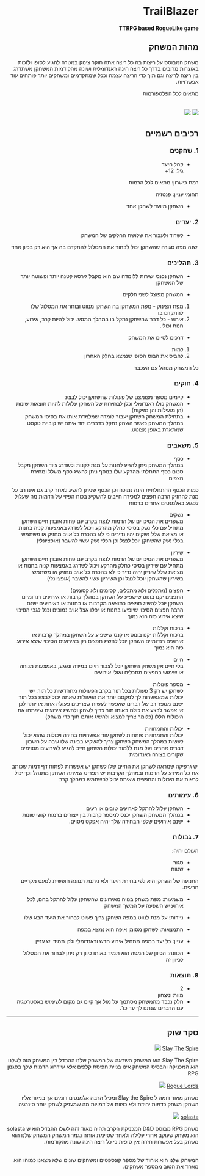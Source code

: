 <div dir='rtl' lang='he'>

# TrailBlazer

**TTRPG based RogueLike game**

## מהות המשחק
משחק המבוסס על ריצות בה כל ריצה אתה חוקר צינוק במטרה להגיע לסופו ולזכות באוצרות מרובים בדרך
כל ריצה הינה ראנדומלית ושונה מהקודמות
המשחקן משתדרג בין ריצה לריצה וגם תוך כדי הריצה עצמה וככל שמתקדמים ומשחקים יותר פותחים עוד אפשרויות.

מתאים לכל הפלטפורמות

[<img src= "./images/combat.png" />](combat)
[<img src= "./images/dungeon%20map.png" />](map)
---


## רכיבים רשמיים


### 1. שחקנים

* קהל היעד <br> 
גיל: 12+

רמת כישרון: מתאים לכל הרמות 

תחומי עניין: פנטזיה

* השחקן מיועד לשחקן אחד

### 2. יעדים

* לשרוד ולעבור את שלושת החלקים של המשחק

ישנה מפה סגורה שהשחקן יכול לבחור את המסלול להתקדם בה אך היא רק בכיון אחד 

### 3. תהליכים

* השחקן נכנס ישירות ללומדה שם הוא מקבל גירסא קטנה יותר ופשוטה יותר של המשחקן

*	המשחק מפוצל לשני חלקים 
1. מפת הצינוק - מפת המשחקן בה השחקן מנווט ובוחר את המסלול שלו להתקדם בו
2. אירוע - כל דבר שהשחקן נתקל בו במהלך המסע. יכול להיות קרב, אירוע, חנות וכולי.

* דרכים לסיים את המשחק <br>	
1. למות
2. להביס את הבוס הסופי שנמצא בחלק האחרון

כל המשחק מנוהל עם העכבר


### 4. חוקים

* קיימים מספר מצומצם של פעולות שהשחקן יכול לבצע
* המשחק כולו ראנדומלי וכלן לבחירות של השחקן עלולות להיות תוצאות שונות (הן מועילות והן מזיקות)
* בתחילת המשחק השחקן יעבור לומדה שמלמדת אותו את בסיסי המשחק
במהלך המשחק כאשר השחק נתקל בדברים יחד איתם יש קוביית טקסט שמתארת באופן מצוטט.


### 5. משאבים

* כסף <br>
במהלך המשחק ניתן להגיע לחנות על מנת לקנות ולשדרג ציוד
השחקן מקבל סכום כסף התחלתי מהרקע שלו 
בנוסף ניתן להשיג כסף משלל ומחירת חצפים

כמות הכסף ההתחלתית הינה נמוכה וכן הכסף שניתן להשיג לאחר קרב גם אינו רב
על מנת להחזיק הרבה חפצים למכירה חייבים להשקיע בכוח הפיזי של הדמות מה שעלול לפגוע באלמנטים אחרים בדמות

* נשקים <br>
משפרים את הסיכויים של הדמות לנצח בקרב עם פחות אובדן חיים
השחקן מתחיל עם כלי נשק בסיסי כחלק מהרקע ויכול לשדרג באמצעות קניה בחנות או מציאת שלל
נשקים יהיו נדירים כי לא בהכרח כל אויב מחזיק או משתמש בכלי נשק שהשחקן יוכל לנצל
וכן הכלי נשק עשוי להשבר (אופציונלי)

* שיריון <br>
משפרים את הסיכויים של הדמות לנצח בקרב עם פחות אובדן חיים
השחקן מתחיל עם שיריון בסיסי כחלק מהרקע ויכול לשדרג באמצעות קניה בחנות או מציאת שלל
שיריון יהיה נדיר כי לא בהכרח כל אויב מחזיק או משתמש בשיריון שהשחקן יוכל לנצל
וכן השיריון עשוי להשבר (אופציונלי)

* חפצים (מתכלים ולא מתכלים, קסומים ולא קסומים) <br>
החפצים יקנו בונוס שישפיע על השחקן במהלך קרבות או אירועים רנדומיים
השחקן יוכל להשיג חפצים כתוצאה מקרבות או בחנות או באירועים
ישנם הרבה חפצים הסיכוי שיופיעו בחנות או יפלו אצל אויב נמוכים וכנל לגבי הסיכוי שיצא אירוע כזה הוא נמוך

* ברכות וקללות <br>
ברכות וקללות יקנו בונוס או קנס שישפיע על השחקן במהלך קרבות או אירועים רנדומיים
השחקן יוכל להשיג חפצים רק באירועים
הסיכוי שיצא אירוע כזה הוא נמוך

* חיים <br>
בלי חיים אין משחק
השחקן יוכל לצבור חיים במידה ונפגע, באמצעות מנוחה או שימוש בחפצים מתכלים ואולי אירועים

* מספר פעולות <br>
לשחקן יש רק 3 פעולות בכל תור בקרב
הפעולות מתחדשות כל תור.
יש יכולות שמאפשרות לך למקסם יותר את הפעולות שאתה יכול לבצע בכל תור
ישנם מספר רב של דברים שאפשר לעשות  שצריכים פעולה אחת או יותר לכן אי אפשר לבצע את כולם באותו תור
צריך לשחק ולהשיג אירועים שיפתחו את היכולות הללו (כלומר צריך למצוא ולהשיג אותם תוך כדי משחק)

* יכולות והתמחויות <br>
יכולות והתמחויות פותחות לשחקן עוד אפשרויות בחירה ויכולות שהוא יכול לעשות במהלך המשחק
השחקן צריך להשקיע בבינה שלו שבה על חשבון דברים אחרים
ועל מנת ללמוד יכולות השחקן חייב להגיע לאירועים מסוימים שקורים בצורה ראנדומית


יש גרפיקה שמראה לשחקן את החיים שלו 
לשחקן יש אפשרות לפתוח דף דמות שכותב את כל המידע על הדמות 
ובמהלך הקרבות יש תפריט שאיתה השחקן מתנהל וכך יכול לראות את היכולות והחפצים שאיתם יכול להשתמש במהלך קרב
### 6. עימותים

* השחקן עלול להתקל לארועים טובים או רעים
* במהלך המשחק השחקן יכנס למספר קרבות בין ייצורים ברמות קושי שונות
* ישנם אירועים שלפי הבחירה שלך יהיה אפקט מסוים.


### 7. גבולות
העולם יהיה: 
* סגור
* שטוח 

התנועה של השחקן היא לפי בחירת היעד ולא ניתנת תנועה חופשית למעט מקריים חריגים.

* משמעות: מפת משחק בנויה מאירועים שהשחקן עלול להתקל בהם, לכל אירוע יש השפעה על המשך המשחק

* ניידות: על מנת לנווט במפה השחקן צריך פשוט לבחור את היעד הבא שלו

* התמצאות: לשחקן מסומן איפה הוא נמצא במפה

* עניין: כל יעד במפה מתחיל אירוע חדש וראנדומלי ולכן תמיד יש עניין

* הכוונה: הכיוון של המפה הוא תמיד באותו כיוון רק ניתן לבחור את המסלול לכיוון זה


### 8. תוצאות

* 2 <br>
מוות וניצחון 
* חלק נכבד מהמשחק מסתמך על מזל אך קיים גם מקום לשימוש באסטרטגיה עם הדברים שנתנו לך עד כו'.

---

## סקר שוק

[Slay The Spire](https://store.steampowered.com/app/646570/Slay_the_Spire/)
[<img src= "https://i.redd.it/a1t423a23tz11.png" />](img)

Slay The Spire הוא המשחק השראה של המשחק שלנו 
ההבדל בין המשחק הזה לשלנו הוא המכניקה והבסיס
המשחק אינו בניית חפיסת קלפים אלא שידרוג הדמות שלך בסגנון RPG

[Rogue Lords](https://store.steampowered.com/app/1069690/Rogue_Lords/)
[<img src = "https://images.nintendolife.com/e59d11ab1aaea/rogue-lords.large.jpg"/>](img)

משחק מאוד דומה ל Slay the Spire ומכיל הרבה אלמנטים דומים 
אך בניגוד אליו השחקן משחק כדמות יחידת ולא כצוות של דמויות 
מה שמעניק לשחקן יותר סינרגיה

[solasta](https://www.solasta-game.com/)
[<img src= "https://fextralife.com/wp-content/uploads/2021/05/Solasta-Combat-1536x864.png" />](img)

משחק RPG מבוסס D&D 
המכניקת הקרב תהיה מאוד זהה לשלו
ההבדל הוא ש solasta הוא משחק שעוקב אחרי עלילה ולאחר שסיימת אותה נגמר המשחק
המשחק שלנו הוא משחק בעל אפשרות חזרה אין סופית 
כי כל ריצה הינה שונה מהקודמות.

<br/>
המשחק שלנו הוא איחוד של מספר קונספטים ומשחקים שונים שלא מצאנו כמוהו 
הוא מאחד את הטוב ממספר משחקים.

</div>